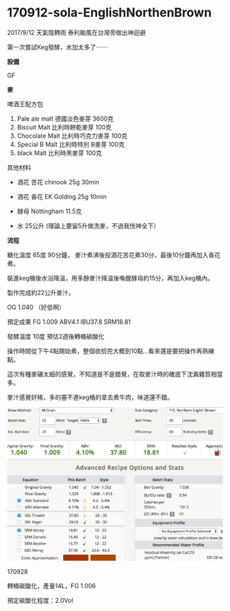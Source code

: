 # 170912-sola-EnglishNorthenBrown

2017/9/12 天氣陰轉雨 泰利颱風在台灣旁做出神迴避

第一次嘗試Keg發酵，水加太多了⋯⋯

**設備**

GF

**麥**

啤酒王配方包

1. Pale ale malt 德國淡色麥芽   3600克  
2. Biscuit Malt   比利時餅乾麥芽   100克    
3. Chocolate Malt  比利時巧克力麥芽  100克
4. Special B Malt   比利時特別 B麥芽      100克
5. black Malt    比利時黑麥芽        100克   

其他材料

* 酒花 苦花 chinook 25g 30min
* 酒花 香花 EK Golding 25g 10min

* 酵母 Nottingham 11.5克

* 水 25公升 (理論上要留5升做洗麥，不過我恍神全下）

**流程**

糖化溫度 65度 90分鐘， 麥汁煮沸後投酒花苦花煮30分，最後10分鐘再加入香花煮。

裝進keg桶後水浴降溫，用多餘麥汁降溫後喚醒酵母約15分，再加入keg桶內。

製作完成約22公升麥汁。

OG 1.040 （好低啊）

預定成果 FG 1.009 ABV4.1 IBU37.8 SRM18.81

發酵溫度 10度 預估2週後轉桶碳酸化

操作時間從下午4點開始煮，整個收拾完大概到10點...看來還是要把操作再熟練點。

這次有種麥碾太細的感覺，不知道是不是錯覺，在取麥汁時的確底下沈澱雜質相當多。

麥汁感覺好稀，多的塞不進keg桶的拿去煮牛肉，味道還不錯。


![](../img/test69.png)

170928

轉桶碳酸化，產量14L，FG 1.006

預定碳酸化程度：2.0Vol